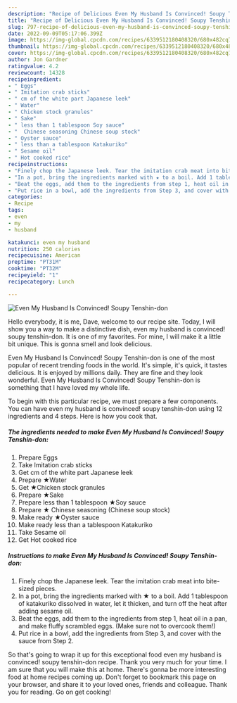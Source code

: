 ```yaml
---
description: "Recipe of Delicious Even My Husband Is Convinced! Soupy Tenshin-don"
title: "Recipe of Delicious Even My Husband Is Convinced! Soupy Tenshin-don"
slug: 797-recipe-of-delicious-even-my-husband-is-convinced-soupy-tenshin-don
date: 2022-09-09T05:17:06.399Z
image: https://img-global.cpcdn.com/recipes/6339512180408320/680x482cq70/even-my-husband-is-convinced-soupy-tenshin-don-recipe-main-photo.jpg
thumbnail: https://img-global.cpcdn.com/recipes/6339512180408320/680x482cq70/even-my-husband-is-convinced-soupy-tenshin-don-recipe-main-photo.jpg
cover: https://img-global.cpcdn.com/recipes/6339512180408320/680x482cq70/even-my-husband-is-convinced-soupy-tenshin-don-recipe-main-photo.jpg
author: Jon Gardner
ratingvalue: 4.2
reviewcount: 14328
recipeingredient:
- " Eggs"
- " Imitation crab sticks"
- " cm of the white part Japanese leek"
- " Water"
- " Chicken stock granules"
- " Sake"
- " less than 1 tablespoon Soy sauce"
- "  Chinese seasoning Chinese soup stock"
- " Oyster sauce"
- " less than a tablespoon Katakuriko"
- " Sesame oil"
- " Hot cooked rice"
recipeinstructions:
- "Finely chop the Japanese leek. Tear the imitation crab meat into bite-sized pieces."
- "In a pot, bring the ingredients marked with ★ to a boil. Add 1 tablespoon of katakuriko dissolved in water, let it thicken, and turn off the heat after adding sesame oil."
- "Beat the eggs, add them to the ingredients from step 1, heat oil in a pan, and make fluffy scrambled eggs. (Make sure not to overcook them!)"
- "Put rice in a bowl, add the ingredients from Step 3, and cover with the sauce from Step 2."
categories:
- Recipe
tags:
- even
- my
- husband

katakunci: even my husband 
nutrition: 250 calories
recipecuisine: American
preptime: "PT31M"
cooktime: "PT32M"
recipeyield: "1"
recipecategory: Lunch

---
```



![Even My Husband Is Convinced! Soupy Tenshin-don](https://img-global.cpcdn.com/recipes/6339512180408320/680x482cq70/even-my-husband-is-convinced-soupy-tenshin-don-recipe-main-photo.jpg)

Hello everybody, it is me, Dave, welcome to our recipe site. Today, I will show you a way to make a distinctive dish, even my husband is convinced! soupy tenshin-don. It is one of my favorites. For mine, I will make it a little bit unique. This is gonna smell and look delicious.

Even My Husband Is Convinced! Soupy Tenshin-don is one of the most popular of recent trending foods in the world. It's simple, it's quick, it tastes delicious. It is enjoyed by millions daily. They are fine and they look wonderful. Even My Husband Is Convinced! Soupy Tenshin-don is something that I have loved my whole life.




To begin with this particular recipe, we must prepare a few components. You can have even my husband is convinced! soupy tenshin-don using 12 ingredients and 4 steps. Here is how you cook that.

<!--inarticleads1-->

##### The ingredients needed to make Even My Husband Is Convinced! Soupy Tenshin-don:

1. Prepare  Eggs
1. Take  Imitation crab sticks
1. Get  cm of the white part Japanese leek
1. Prepare  ★Water
1. Get  ★Chicken stock granules
1. Prepare  ★Sake
1. Prepare  less than 1 tablespoon ★Soy sauce
1. Prepare  ★ Chinese seasoning (Chinese soup stock)
1. Make ready  ★Oyster sauce
1. Make ready  less than a tablespoon Katakuriko
1. Take  Sesame oil
1. Get  Hot cooked rice




<!--inarticleads2-->

##### Instructions to make Even My Husband Is Convinced! Soupy Tenshin-don:

1. Finely chop the Japanese leek. Tear the imitation crab meat into bite-sized pieces.
1. In a pot, bring the ingredients marked with ★ to a boil. Add 1 tablespoon of katakuriko dissolved in water, let it thicken, and turn off the heat after adding sesame oil.
1. Beat the eggs, add them to the ingredients from step 1, heat oil in a pan, and make fluffy scrambled eggs. (Make sure not to overcook them!)
1. Put rice in a bowl, add the ingredients from Step 3, and cover with the sauce from Step 2.




So that's going to wrap it up for this exceptional food even my husband is convinced! soupy tenshin-don recipe. Thank you very much for your time. I am sure that you will make this at home. There's gonna be more interesting food at home recipes coming up. Don't forget to bookmark this page on your browser, and share it to your loved ones, friends and colleague. Thank you for reading. Go on get cooking!
